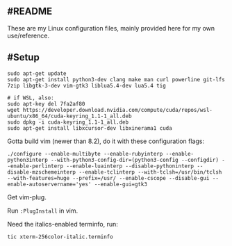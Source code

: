 #README
-------

These are my Linux configuration files, mainly provided here for my own use/reference.


#Setup
------

```
sudo apt-get update
sudo apt-get install python3-dev clang make man curl powerline git-lfs 7zip libgtk-3-dev vim-gtk3 liblua5.4-dev lua5.4 tig

# if WSL, also:
sudo apt-key del 7fa2af80
wget https://developer.download.nvidia.com/compute/cuda/repos/wsl-ubuntu/x86_64/cuda-keyring_1.1-1_all.deb
sudo dpkg -i cuda-keyring_1.1-1_all.deb
sudo apt-get install libxcursor-dev libxinerama1 cuda
```

Gotta build vim (newer than 8.2), do it with these configuration flags:
```
./configure --enable-multibyte --enable-rubyinterp --enable-python3interp --with-python3-config-dir=(python3-config --configdir) --enable-perlinterp --enable-luainterp --disable-pythoninterp --disable-mzschemeinterp --enable-tclinterp --with-tclsh=/usr/bin/tclsh --with-features=huge --prefix=/usr/ --enable-cscope --disable-gui --enable-autoservername='yes' --enable-gui=gtk3
```

Get vim-plug.

Run `:PlugInstall` in vim.

Need the italics-enabled terminfo, run:
```
tic xterm-256color-italic.terminfo
```
